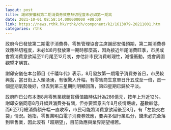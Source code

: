 ```yaml
---
layout: post
title: 謝邱安儀料第二期消費券效應熱切程度未必如第一期高
date: 2021-10-01 08:58:14.000000000 +08:00
link: https://news.rthk.hk/rthk/ch/component/k2/1613079-20211001.htm
categories: rthk
---
```


政府今日發放第二期電子消費券，零售管理協會主席謝邱安儀預期，第二期消費券效應熱切程度，未必如8月發放第一期時那麼高，因為接近年尾消費旺季，市民或會將消費意欲延至11月尾至12月初，亦估計市民消費較理性，減慢衝動，或會周圍觀望才購買。

謝邱安儀在本台節目《千禧年代》表示，8月發放第一期電子消費券首日，市民較興奮，當日街上人頭湧湧，有很驚人升幅，有零售商生意單日升五成至一倍，首一個星期氣勢幾好，但去到第三星期則明顯回落，第四星期已歸於平淡。

政府昨日公布本港8月零售業總銷貨價值臨時估計為286億元，按年上升近12%。謝邱安儀同意8月升幅與消費券有關，但亦要留意去年8月疫情嚴竣，基數較低，而6至7月總消費額升幅一直收窄，市民可能將消費意欲延後至8月，有「左袋交右袋」情況。她指，零售業明白電子消費券效應，要與多個行業瓜分，錢未必完全落到零售業，因此沒有「超期望」，目前效應與業界期望相若。

